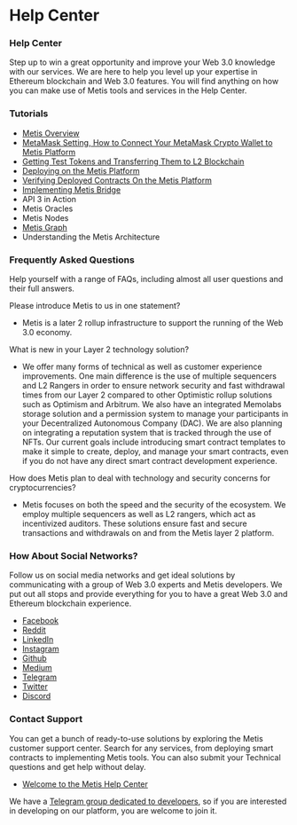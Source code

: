 # Help Center

### Help Center <a href="#_dz3fbqnsiknv" id="_dz3fbqnsiknv"></a>

Step up to win a great opportunity and improve your Web 3.0 knowledge with our services. We are here to help you level up your expertise in Ethereum blockchain and Web 3.0 features. You will find anything on how you can make use of Metis tools and services in the Help Center.

### Tutorials <a href="#_5hc3eg7t0q2g" id="_5hc3eg7t0q2g"></a>

* [Metis Overview](broken-reference)
* [MetaMask Setting, How to Connect Your MetaMask Crypto Wallet to Metis Platform](metamask-setting-how-to-connect-your-metamask-crypto-wallet-to-metis-platform.md)
* [Getting Test Tokens and Transferring Them to L2 Blockchain](broken-reference)
* [Deploying on the Metis Platform](broken-reference)
* [Verifying Deployed Contracts On the Metis Platform](../a-complete-guide-to-verifying-deployed-contracts-on-the-stardust-testnet.md)
* [Implementing Metis Bridge](metis-bridge-using-a-unique-approach-to-bridge-between-l1-and-l2.md)
* API 3 in Action
* Metis Oracles
* Metis Nodes
* [Metis Graph](broken-reference)
* Understanding the Metis Architecture

### Frequently Asked Questions <a href="#_qvgu41w5eky" id="_qvgu41w5eky"></a>

Help yourself with a range of FAQs, including almost all user questions and their full answers.

Please introduce Metis to us in one statement?

* Metis is a later 2 rollup infrastructure to support the running of the Web 3.0 economy.

What is new in your Layer 2 technology solution?

* We offer many forms of technical as well as customer experience improvements. One main difference is the use of multiple sequencers and L2 Rangers in order to ensure network security and fast withdrawal times from our Layer 2 compared to other Optimistic rollup solutions such as Optimism and Arbitrum. We also have an integrated Memolabs storage solution and a permission system to manage your participants in your Decentralized Autonomous Company (DAC). We are also planning on integrating a reputation system that is tracked through the use of NFTs. Our current goals include introducing smart contract templates to make it simple to create, deploy, and manage your smart contracts, even if you do not have any direct smart contract development experience.

How does Metis plan to deal with technology and security concerns for cryptocurrencies?

* Metis focuses on both the speed and the security of the ecosystem. We employ multiple sequencers as well as L2 rangers, which act as incentivized auditors. These solutions ensure fast and secure transactions and withdrawals on and from the Metis layer 2 platform.

### How About Social Networks? <a href="#_kliqizw61nos" id="_kliqizw61nos"></a>

Follow us on social media networks and get ideal solutions by communicating with a group of Web 3.0 experts and Metis developers. We put out all stops and provide everything for you to have a great Web 3.0 and Ethereum blockchain experience.

* [Facebook](https://www.facebook.com/M-E-T-I-S-103395985423004?\_rdc=1&\_rdr)
* [Reddit](https://www.reddit.com/r/METIS\_IO/)
* [LinkedIn](https://www.linkedin.com/company/metislab-io/mycompany/)
* [Instagram](https://www.instagram.com/metisdao/)
* [Github](https://github.com/MetisProtocol)
* [Medium](https://metisdao.medium.com/)
* [Telegram](https://t.me/MetisDAO)
* [Twitter](https://twitter.com/MetisDAO)
* [Discord](https://discord.gg/RqfEJZXnxd)

### Contact Support <a href="#_oaaukeamjwap" id="_oaaukeamjwap"></a>

You can get a bunch of ready-to-use solutions by exploring the Metis customer support center. Search for any services, from deploying smart contracts to implementing Metis tools. You can also submit your Technical questions and get help without delay.

* [Welcome to the Metis Help Center](https://metisdao.atlassian.net/servicedesk/customer/portals)

We have a [Telegram group dedicated to developers](https://t.me/metis\_dev), so if you are interested in developing on our platform, you are welcome to join it.
